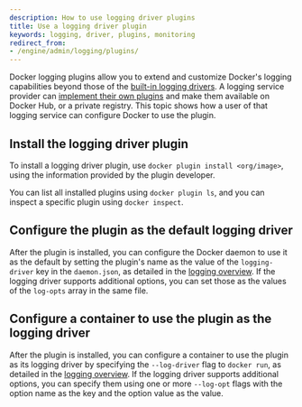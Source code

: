 ```yaml
---
description: How to use logging driver plugins
title: Use a logging driver plugin
keywords: logging, driver, plugins, monitoring
redirect_from:
- /engine/admin/logging/plugins/
---
```


Docker logging plugins allow you to extend and customize Docker's logging
capabilities beyond those of the [built-in logging drivers](configure.md).
A logging service provider can
[implement their own plugins](/engine/extend/plugins_logging.md) and make them
available on Docker Hub, or a private registry. This topic shows
how a user of that logging service can configure Docker to use the plugin.

## Install the logging driver plugin

To install a logging driver plugin, use `docker plugin install <org/image>`,
using the information provided by the plugin developer.

You can list all installed plugins using `docker plugin ls`, and you can inspect
a specific plugin using `docker inspect`.

## Configure the plugin as the default logging driver

After the plugin is installed, you can configure the Docker daemon to use it as
the default by setting the plugin's name as the value of the `logging-driver`
key in the `daemon.json`, as detailed in the
[logging overview](configure.md#configure-the-default-logging-driver). If the
logging driver supports additional options, you can set those as the values of
the `log-opts` array in the same file.

## Configure a container to use the plugin as the logging driver

After the plugin is installed, you can configure a container to use the plugin
as its logging driver by specifying the `--log-driver` flag to `docker run`, as
detailed in the
[logging overview](configure.md#configure-the-logging-driver-for-a-container).
If the logging driver supports additional options, you can specify them using
one or more `--log-opt` flags with the option name as the key and the option
value as the value.
